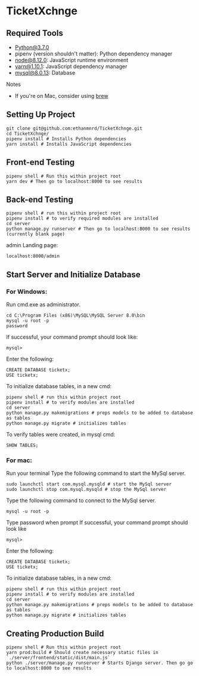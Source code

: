 # TicketXchnge

## Required Tools
- Python@3.7.0
- pipenv (version shouldn't matter): Python dependency manager
- node@8.12.0: JavaScript runtime environment
- yarn@1.10.1: JavaScript dependency manager
- mysql@8.0.13: Database

Notes
- If you're on Mac, consider using [brew](https://brew.sh/)


## Setting Up Project
```
git clone git@github.com:ethanmnrd/TicketXchnge.git
cd TicketXchnge/
pipenv install # Installs Python dependencies
yarn install # Installs JavaScript dependencies
```

## Front-end Testing
```
pipenv shell # Run this within project root
yarn dev # Then go to localhost:8000 to see results
```

## Back-end Testing
```
pipenv shell # run this within project root
pipenv install # to verify required modules are installed
cd server
python manage.py runserver # Then go to localhost:8000 to see results (currently blank page)
```

admin Landing page:
```
localhost:8000/admin
```

## Start Server and Initialize Database
### For Windows: 
Run cmd.exe as administrator.
```
cd C:\Program Files (x86)\MySQL\MySQL Server 8.0\bin 
mysql -u root -p
password
```
If successful, your command prompt should look like:
```
mysql>
```
Enter the following:
```
CREATE DATABASE ticketx;
USE ticketx;
```

To initialize database tables, in a new cmd:
```
pipenv shell # run this within project root
pipenv install # to verify modules are installed
cd server
python manage.py makemigrations # preps models to be added to database as tables
python manage.py migrate # initializes tables
```

To verify tables were created, in mysql cmd:
```
SHOW TABLES;
```

### For mac:
Run your terminal
Type the following command to start the MySql server.
``` 
sudo launchctl start com.mysql.mysqld # start the MySql server
sudo launchctl stop com.mysql.mysqld # stop the MySql server
```
Type the following command to connect to the MySql server.
```
mysql -u root -p
```
Type password when prompt
If successful, your command prompt should look like
```
mysql>
```
Enter the following:
```
CREATE DATABASE ticketx;
USE ticketx;
```

To initialize database tables, in a new cmd:
```
pipenv shell # run this within project root
pipenv install # to verify modules are installed
cd server
python manage.py makemigrations # preps models to be added to database as tables
python manage.py migrate # initializes tables
```

## Creating Production Build
```
pipenv shell # Run this within project root
yarn prod:build # Should create necessary static files in `./server/frontend/static/dist/main.js`
python ./server/manage.py runserver # Starts Django server. Then go go to localhost:8000 to see results
```
